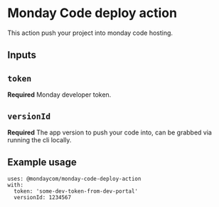 # Monday Code deploy action
This action push your project into monday code hosting.

## Inputs

## `token`

**Required** Monday developer token.

## `versionId`

**Required** The app version to push your code into, can be grabbed via running the cli locally.

## Example usage
```
uses: @mondaycom/monday-code-deploy-action
with:
  token: 'some-dev-token-from-dev-portal'
  versionId: 1234567
```